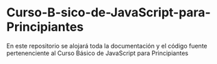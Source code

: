 # Curso-B-sico-de-JavaScript-para-Principiantes
En este repositorio se alojará toda la documentación y el código fuente pertenenciente al Curso Básico de JavaScript para Principiantes
